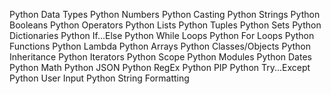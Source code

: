 
Python Data Types
Python Numbers
Python Casting
Python Strings
Python Booleans
Python Operators
Python Lists
Python Tuples
Python Sets
Python Dictionaries
Python If...Else
Python While Loops
Python For Loops
Python Functions
Python Lambda
Python Arrays
Python Classes/Objects
Python Inheritance
Python Iterators
Python Scope
Python Modules
Python Dates
Python Math
Python JSON
Python RegEx
Python PIP
Python Try...Except
Python User Input
Python String Formatting